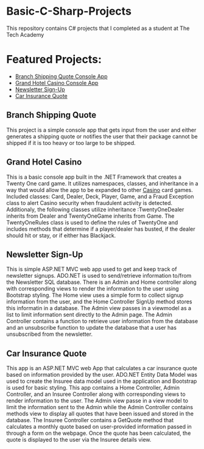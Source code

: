 # Basic-C-Sharp-Projects
This repository contains C# projects that I completed as a student at The Tech Academy

# Featured Projects:
- <a href="https://github.com/sseyler0119/Basic-C-Sharp-Projects/tree/master/Branching-ShippingQuote">Branch Shipping Quote Console App</a>
- <a href="https://github.com/sseyler0119/Basic-C-Sharp-Projects/tree/master/TwentyOne">Grand Hotel Casino Console App</a>
- <a href="https://github.com/sseyler0119/Basic-C-Sharp-Projects/tree/master/NewsletterAppMVC">Newsletter Sign-Up</a>
- <a href="https://github.com/sseyler0119/Basic-C-Sharp-Projects/tree/master/CarInsurance">Car Insurance Quote</a>

## Branch Shipping Quote 

This project is a simple console app that gets input from the user and either generates a shipping quote or notifies the user that their package cannot be shipped if it is too heavy or too large to be shipped. 

## Grand Hotel Casino

This is a basic console app built in the .NET Framework that creates a Twenty One card game. It utilizes namespaces, classes, and inheritance in a way that would allow the app to be expanded to other <a href="https://github.com/sseyler0119/Basic-C-Sharp-Projects/tree/master/Casino">Casino</a> card games. Included classes: Card, Dealer, Deck, Player, Game, and a Fraud Exception class to alert Casino security when fraudulent activity is detected. Additionaly, the following classes utilize inheritance :TwentyOneDealer inherits from Dealer and TwentyOneGame inherits from Game. The TwentyOneRules class is used to define the rules of TwentyOne and includes methods that determine if a player/dealer has busted, if the dealer should hit or stay, or if either has Blackjack.

## Newsletter Sign-Up

This is simple ASP.NET MVC web app used to get and keep track of newsletter signups. ADO.NET is used to send/retrieve information to/from the Newsletter SQL database. There is an Admin and Home controller along with corresponding views to render the information to the user using Bootstrap styling. The Home view uses a simple form to collect signup information from the user, and the Home Controller SignUp method stores this informatin in a database. The Admin view passes in a viewmodel as a list to limit information sent directly to the Admin page. The Admin Controller contains a function to retrieve user information from the database and an unsubscribe function to update the database that a user has unsubscribed from the newsletter.

## Car Insurance Quote

This app is an ASP.NET MVC web App that calculates a car insurance quote based on information provided by the user. ADO.NET Entity Data Model was used to create the Insuree data model used in the application and Bootstrap is used for basic styling. This app contains a Home Controller, Admin Controller, and an Insuree Controller along with corresponding views to render information to the user. The Admin view passe in a view model to limit the information sent to the Admin while the Admin Controller contains methods view to display all quotes that have been issued and stored in the database. The Insuree Controller contains a GetQuote method that calculates a monthly quote based on user-provided information passed in through a form on the webpage. Once the quote has been calculated, the quote is displayed to the user via the Insuree details view.
